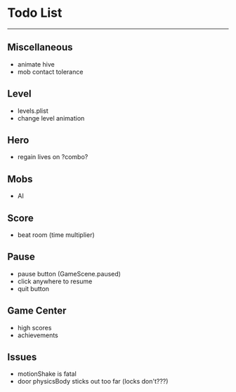 # Todo List

---

## Miscellaneous
* animate hive
* mob contact tolerance

## Level
* levels.plist
* change level animation

## Hero
* regain lives on ?combo?

## Mobs
* AI

## Score
* beat room (time multiplier)

## Pause
* pause button (GameScene.paused)
* click anywhere to resume
* quit button

## Game Center
* high scores
* achievements

## Issues
* motionShake is fatal
* door physicsBody sticks out too far (locks don't???)
